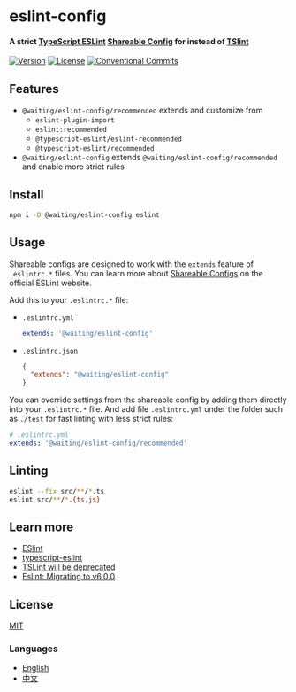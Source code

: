 # eslint-config

#### A strict [TypeScript ESLint](https://github.com/typescript-eslint/typescript-eslint) [Shareable Config](https://eslint.org/docs/developer-guide/shareable-configs) for instead of [TSlint](https://github.com/palantir/tslint)

[![Version](https://img.shields.io/npm/v/@waiting/eslint-config.svg)](https://www.npmjs.com/package/@waiting/eslint-config)
[![License](https://img.shields.io/badge/license-MIT-blue.svg)](https://opensource.org/licenses/MIT)
[![Conventional Commits](https://img.shields.io/badge/Conventional%20Commits-1.0.0-yellow.svg)](https://conventionalcommits.org)


## Features
- `@waiting/eslint-config/recommended` extends and customize from
  - `eslint-plugin-import`
  - `eslint:recommended`
  - `@typescript-eslint/eslint-recommended`
  - `@typescript-eslint/recommended`
- `@waiting/eslint-config` extends `@waiting/eslint-config/recommended` and enable more strict rules


## Install

```sh
npm i -D @waiting/eslint-config eslint
```


## Usage
Shareable configs are designed to work with the `extends` feature of `.eslintrc.*` files.
You can learn more about
[Shareable Configs](https://eslint.org/docs/developer-guide/shareable-configs) on the
official ESLint website.

Add this to your `.eslintrc.*` file:
- `.eslintrc.yml` 
  ```yml
  extends: '@waiting/eslint-config' 
  ```
- `.eslintrc.json` 
  ```json
  {
    "extends": "@waiting/eslint-config"
  }
  ```

You can override settings from the shareable config by adding them directly into your
`.eslintrc.*` file.
And add file `.eslintrc.yml` under the folder such as `./test` for fast linting with less strict rules:
```yml
# .eslintrc.yml
extends: '@waiting/eslint-config/recommended'
```

## Linting

```sh
eslint --fix src/**/*.ts
eslint src/**/*.{ts,js}
```


## Learn more
- [ESlint](https://eslint.org/)
- [typescript-eslint](https://github.com/typescript-eslint/typescript-eslint)
- [TSLint will be deprecated](https://github.com/palantir/tslint/issues/4534)
- [Eslint: Migrating to v6.0.0](https://eslint.org/docs/user-guide/migrating-to-6.0.0#package-loading-simplification)

## License
[MIT](LICENSE)


### Languages
- [English](README.md)
- [中文](README.zh-CN.md)

